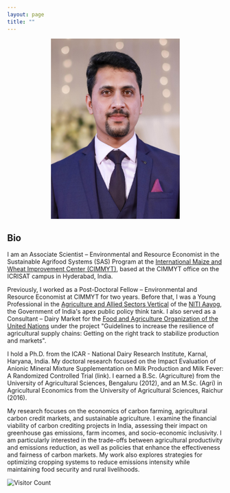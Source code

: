 ```yaml
---
layout: page
title: ""
---
```

<p align="center">
  <img width="300" height="420" src="unnamed.jpg">
</p>

## Bio ##

  I am an Associate Scientist – Environmental and Resource Economist in the Sustainable Agrifood Systems (SAS) Program at the [International Maize and Wheat Improvement Center (CIMMYT)](https://www.cimmyt.org/), based at the CIMMYT office on the ICRISAT campus in Hyderabad, India.
  
  Previously, I worked as a Post-Doctoral Fellow – Environmental and Resource Economist at CIMMYT for two years. Before that, I was a Young Professional in the [Agriculture and Allied Sectors Vertical](https://www.niti.gov.in/index.php/verticals/agriculture) of the [NITI Aayog](https://www.niti.gov.in/), the Government of India's apex public policy think tank. I also served as a Consultant – Dairy Market for the [Food and Agriculture Organization of the United Nations](https://www.fao.org/about/en/) under the project "Guidelines to increase the resilience of agricultural supply chains: Getting on the right track to stabilize production and markets".
  
  I hold a Ph.D. from the ICAR - National Dairy Research Institute, Karnal, Haryana, India. My doctoral research focused on the Impact Evaluation of Anionic Mineral Mixture Supplementation on Milk Production and Milk Fever: A Randomized Controlled Trial (link). I earned a B.Sc. (Agriculture) from the University of Agricultural Sciences, Bengaluru (2012), and an M.Sc. (Agri) in Agricultural Economics from the University of Agricultural Sciences, Raichur (2016).

  My research focuses on the economics of carbon farming, agricultural carbon credit markets, and sustainable agriculture. I examine the financial viability of carbon crediting projects in India, assessing their impact on greenhouse gas emissions, farm incomes, and socio-economic inclusivity​​​. I am particularly interested in the trade-offs between agricultural productivity and emissions reduction​, as well as policies that enhance the effectiveness and fairness of carbon markets​. My work also explores strategies for optimizing cropping systems to reduce emissions intensity while maintaining food security and rural livelihoods​.



![Visitor Count](https://profile-counter.glitch.me/https://adeeth07.github.io/count.svg)
